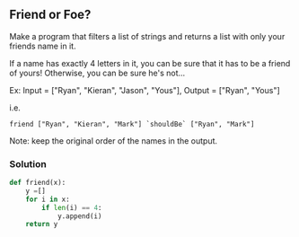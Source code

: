 ## Friend or Foe?

Make a program that filters a list of strings and returns a list with only your friends name in it.

If a name has exactly 4 letters in it, you can be sure that it has to be a friend of yours! Otherwise, you can be sure he's not...

Ex: Input = ["Ryan", "Kieran", "Jason", "Yous"], Output = ["Ryan", "Yous"]

i.e.
```
friend ["Ryan", "Kieran", "Mark"] `shouldBe` ["Ryan", "Mark"]
```
Note: keep the original order of the names in the output.

### Solution
```python
def friend(x):
    y =[]
    for i in x:
        if len(i) == 4:
            y.append(i)
    return y
```
